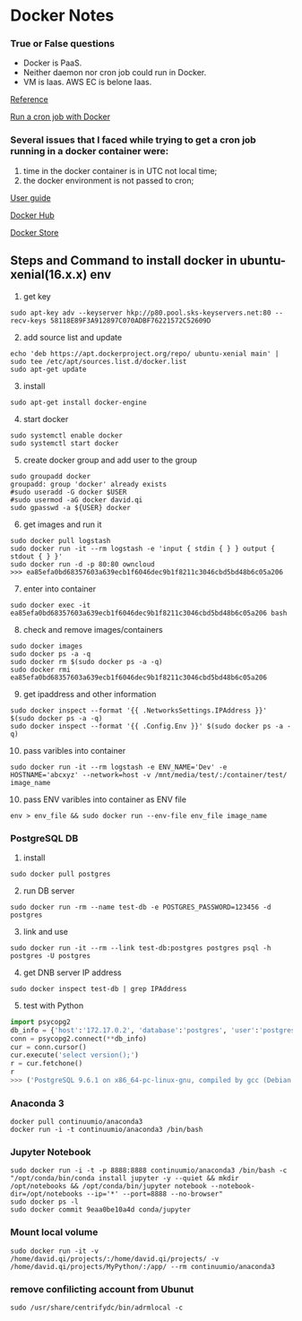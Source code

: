 # Docker Notes

### True or False questions
* Docker is PaaS.
* Neither daemon nor cron job could run in Docker.
* VM is Iaas. AWS EC is belone Iaas.

[Reference](https://docs.docker.com/engine/admin/using_supervisord/#running-your-supervisor-container)

[Run a cron job with Docker](https://github.com/Ekito/docker-cron)

### Several issues that I faced while trying to get a cron job running in a docker container were:
1. time in the docker container is in UTC not local time;
2. the docker environment is not passed to cron;

[User guide](http://www.widuu.com/chinese_docker/userguide/dockervolumes.html)

[Docker Hub](https://hub.docker.com/explore/)

[Docker Store](https://store.docker.com/search?q=&source=verified&type=image)

## Steps and Command to install docker in ubuntu-xenial(16.x.x) env

1. get key
```shell
sudo apt-key adv --keyserver hkp://p80.pool.sks-keyservers.net:80 --recv-keys 58118E89F3A912897C070ADBF76221572C52609D
```
2. add source list and update
```shell
echo 'deb https://apt.dockerproject.org/repo/ ubuntu-xenial main' | sudo tee /etc/apt/sources.list.d/docker.list
sudo apt-get update
```
3. install
```shell
sudo apt-get install docker-engine
```
4. start docker
```shell
sudo systemctl enable docker
sudo systemctl start docker
```
5. create docker group and add user to the group
```shell
sudo groupadd docker
groupadd: group 'docker' already exists
#sudo useradd -G docker $USER
#sudo usermod -aG docker david.qi
sudo gpasswd -a ${USER} docker
```
6. get images and run it
```shell
sudo docker pull logstash
sudo docker run -it --rm logstash -e 'input { stdin { } } output { stdout { } }'
sudo docker run -d -p 80:80 owncloud
>>> ea85efa0bd68357603a639ecb1f6046dec9b1f8211c3046cbd5bd48b6c05a206
```
7. enter into container
```shell
sudo docker exec -it ea85efa0bd68357603a639ecb1f6046dec9b1f8211c3046cbd5bd48b6c05a206 bash
```
8. check and remove images/containers 
```shell
sudo docker images
sudo docker ps -a -q
sudo docker rm $(sudo docker ps -a -q)
sudo docker rmi ea85efa0bd68357603a639ecb1f6046dec9b1f8211c3046cbd5bd48b6c05a206
```
9. get ipaddress and other information
```shell
sudo docker inspect --format '{{ .NetworksSettings.IPAddress }}' $(sudo docker ps -a -q)
sudo docker inspect --format '{{ .Config.Env }}' $(sudo docker ps -a -q)
```
10. pass varibles into container
```shell
sudo docker run -it --rm logstash -e ENV_NAME='Dev' -e HOSTNAME='abcxyz' --network=host -v /mnt/media/test/:/container/test/ image_name
```
10. pass ENV varibles into container as ENV file
```shell
env > env_file && sudo docker run --env-file env_file image_name
```

### PostgreSQL DB

1. install
```shell
sudo docker pull postgres
```
2. run DB server
```shell
sudo docker run -rm --name test-db -e POSTGRES_PASSWORD=123456 -d postgres
```
3. link and use
```shell
sudo docker run -it --rm --link test-db:postgres postgres psql -h postgres -U postgres
```
4. get DNB server IP address
```shell
sudo docker inspect test-db | grep IPAddress
```
5. test with Python
```python
import psycopg2
db_info = {'host':'172.17.0.2', 'database':'postgres', 'user':'postgres', 'password':'123456'}
conn = psycopg2.connect(**db_info)
cur = conn.cursor()
cur.execute('select version();')
r = cur.fetchone()
r
>>> ('PostgreSQL 9.6.1 on x86_64-pc-linux-gnu, compiled by gcc (Debian 4.9.2-10) 4.9.2, 64-bit',)
```

### Anaconda 3
```shell
docker pull continuumio/anaconda3
docker run -i -t continuumio/anaconda3 /bin/bash
```

### Jupyter Notebook
```shell
sudo docker run -i -t -p 8888:8888 continuumio/anaconda3 /bin/bash -c "/opt/conda/bin/conda install jupyter -y --quiet && mkdir /opt/notebooks && /opt/conda/bin/jupyter notebook --notebook-dir=/opt/notebooks --ip='*' --port=8888 --no-browser"
sudo docker ps -l
sudo docker commit 9eaa0be10a4d conda/jupyter
```

### Mount local volume
```shell
sudo docker run -it -v /home/david.qi/projects/:/home/david.qi/projects/ -v /home/david.qi/projects/MyPython/:/app/ --rm continuumio/anaconda3
```



### remove confilicting account from Ubunut
```shell
sudo /usr/share/centrifydc/bin/adrmlocal -c
```
